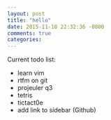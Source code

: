 ```yaml
---
layout: post
title: "hello"
date: 2015-11-18 22:32:36 -0800
comments: true
categories: 
--- 
```

Current todo list:

- learn vim
- rtfm on git
- projeuler q3 
- tetris
- tictact0e
- add link to sidebar (Github)
